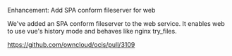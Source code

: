 Enhancement: Add SPA conform fileserver for web

We've added an SPA conform fileserver to the web service.
It enables web to use vue's history mode and behaves like nginx try_files.

https://github.com/owncloud/ocis/pull/3109

